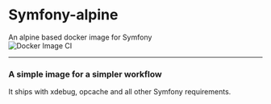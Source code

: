 # Symfony-alpine  
An alpine based docker image for Symfony  
![Docker Image CI](https://github.com/caonUlisses/symfony-alpine/workflows/Docker%20Image%20CI/badge.svg?branch=master)  

---

### A simple image for a simpler workflow  
It ships with xdebug, opcache and all other Symfony requirements.
